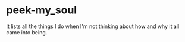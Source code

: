 # peek-my_soul
It lists all the things I do when I'm not thinking about how and why it all came into being.
